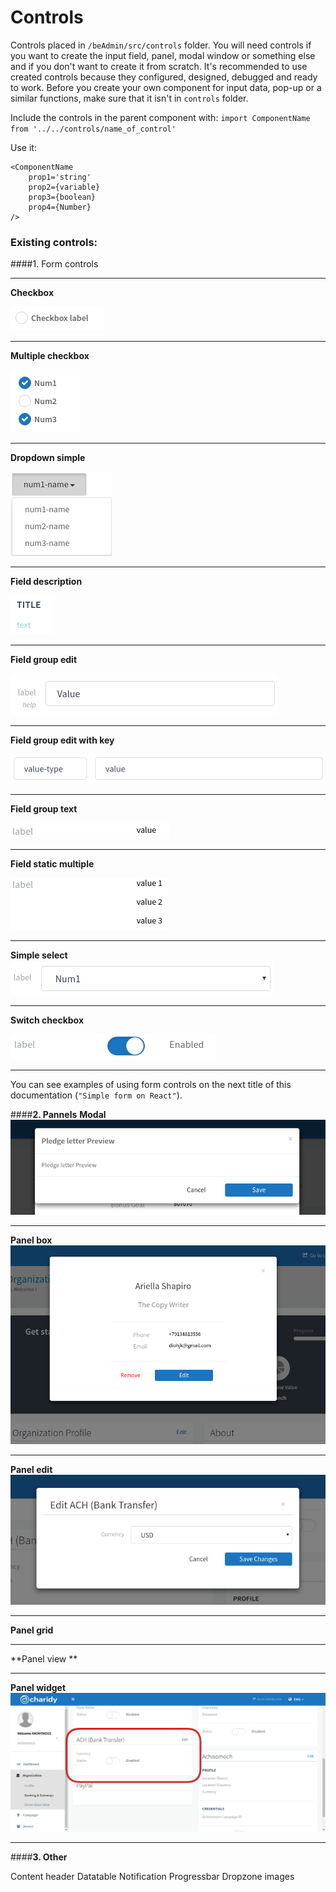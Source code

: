 # Controls 

Controls placed in `/beAdmin/src/controls` folder. You will need controls if you want to create the input field, panel, modal window or something else and if you don't want to create it from scratch. 
It's recommended to use created controls because they configured, designed, debugged and ready to work. 
Before you create your own component for input data, pop-up or a similar functions, make sure that it isn't in `controls` folder. 

Include the controls in the parent component with: 
`import ComponentName from '../../controls/name_of_control'`

Use it: 

```
<ComponentName
    prop1='string'
    prop2={variable}
    prop3={boolean}
    prop4={Number}
/>

```


### Existing controls: 

####1. Form controls
___
**Checkbox**

![](/assets/1.png)
___
**Multiple checkbox**

![](/assets/2.png)
___

**Dropdown simple**

![](/assets/3.png)
___

**Field description**

![](/assets/4.png)
___

**Field group edit**

![](/assets/5.png)
___


**Field group edit with key**

![](/assets/6.png)
___

**Field group text**

![](/assets/7.png)
___

**Field static multiple**

![](/assets/8.png)
___

**Simple select**
![](/assets/9.png)
___

**Switch checkbox**

![](/assets/10.png)

___

You can see examples of using form controls on the next title of this documentation (`"Simple form on React"`).

####**2. Pannels**
**Modal**
![](/assets/111.png)
___

**Panel box**
![](/assets/122.png)
___

**Panel edit**
![](/assets/444.png)
___

**Panel grid**
___

**Panel view **
___

**Panel widget**
![](/assets/555.png)
___
####**3. Other**

Content header
Datatable
Notification
Progressbar
Dropzone images